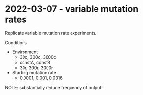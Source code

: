 # 2022-03-07 - variable mutation rates

Replicate variable mutation rate experiments.

Conditions

- Environment
  -  30c, 300c, 3000c
  -  constA, constB
  -  30r, 300r, 3000r
- Starting mutation rate
  - 0.0001, 0.001, 0.0316

NOTE: substantially reduce frequency of output!